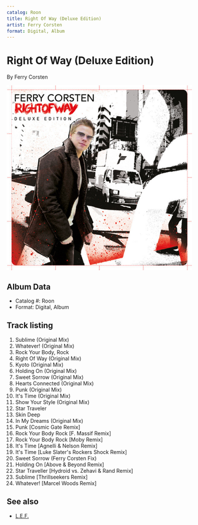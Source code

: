 ```yaml
---
catalog: Roon
title: Right Of Way (Deluxe Edition)
artist: Ferry Corsten
format: Digital, Album
---
```


# Right Of Way (Deluxe Edition)

By Ferry Corsten

![](../../assets/albumcovers/Ferry_Corsten-Right_Of_Way_Deluxe_Edition.png)

## Album Data

- Catalog #: Roon
- Format: Digital, Album


## Track listing


1. Sublime (Original Mix)
2. Whatever! (Original Mix)
3. Rock Your Body, Rock
4. Right Of Way (Original Mix)
5. Kyoto (Original Mix)
6. Holding On (Original Mix)
7. Sweet Sorrow (Original Mix)
8. Hearts Connected (Original Mix)
9. Punk (Original Mix)
10. It's Time (Original Mix)
11. Show Your Style (Original Mix)
12. Star Traveler
13. Skin Deep
14. In My Dreams (Original Mix)
15. Punk [Cosmic Gate Remix]
16. Rock Your Body Rock [F. Massif Remix]
17. Rock Your Body Rock [Moby Remix]
18. It's Time [Agnelli & Nelson Remix]
19. It's Time [Luke Slater's Rockers Shock Remix]
20. Sweet Sorrow (Ferry Corsten Fix)
21. Holding On [Above & Beyond Remix]
22. Star Traveller [Hydroid vs. Zehavi & Rand Remix]
23. Sublime [Thrillseekers Remix]
24. Whatever! [Marcel Woods Remix]


## See also

- [L.E.F.](LEF.md)

